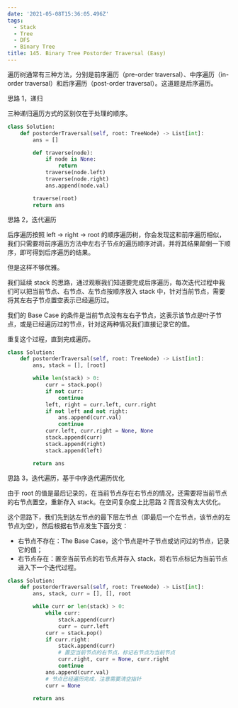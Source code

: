 ```yaml
---
date: '2021-05-08T15:36:05.496Z'
tags:
  - Stack
  - Tree
  - DFS
  - Binary Tree
title: 145. Binary Tree Postorder Traversal (Easy)
---
```


遍历树通常有三种方法，分别是前序遍历（pre-order traversal）、中序遍历（in-order traversal）和后序遍历（post-order traversal）。这道题是后序遍历。

思路 1，递归

三种递归遍历方式的区别仅在于处理的顺序。

```python
class Solution:
    def postorderTraversal(self, root: TreeNode) -> List[int]:
        ans = []

        def traverse(node):
            if node is None:
                return
            traverse(node.left)
            traverse(node.right)
            ans.append(node.val)

        traverse(root)
        return ans
```

思路 2，迭代遍历

后序遍历按照 left -> right -> root 的顺序遍历树，你会发现这和前序遍历相似，我们只需要将前序遍历方法中左右子节点的遍历顺序对调，并将其结果颠倒一下顺序，即可得到后序遍历的结果。

但是这样不够优雅。

我们延续 stack 的思路，通过观察我们知道要完成后序遍历，每次迭代过程中我们可以把当前节点、右节点、左节点按顺序放入 stack 中，针对当前节点，需要将其左右子节点置空表示已经遍历过。

我们的 Base Case 的条件是当前节点没有左右子节点，这表示该节点是叶子节点，或是已经遍历过的节点，针对这两种情况我们直接记录它的值。

重复这个过程，直到完成遍历。

```python
class Solution:
    def postorderTraversal(self, root: TreeNode) -> List[int]:
        ans, stack = [], [root]

        while len(stack) > 0:
            curr = stack.pop()
            if not curr:
                continue
            left, right = curr.left, curr.right
            if not left and not right:
                ans.append(curr.val)
                continue
            curr.left, curr.right = None, None
            stack.append(curr)
            stack.append(right)
            stack.append(left)

        return ans
```

思路 3，迭代遍历，基于中序迭代遍历优化

由于 root 的值是最后记录的，在当前节点存在右节点的情况，还需要将当前节点的右节点置空，重新存入 stack。在空间复杂度上比思路 2 而言没有太大优化。

这个思路下，我们先到达左节点的最下层左节点（即最后一个左节点，该节点的左节点为空），然后根据右节点发生下面分支：

- 右节点不存在：The Base Case，这个节点是叶子节点或访问过的节点，记录它的值；
- 右节点存在：置空当前节点的右节点并存入 stack，将右节点标记为当前节点进入下一个迭代过程。

```python
class Solution:
    def postorderTraversal(self, root: TreeNode) -> List[int]:
        ans, stack, curr = [], [], root

        while curr or len(stack) > 0:
            while curr:
                stack.append(curr)
                curr = curr.left
            curr = stack.pop()
            if curr.right:
                stack.append(curr)
                # 置空当前节点的右节点，标记右节点为当前节点
                curr.right, curr = None, curr.right
                continue
            ans.append(curr.val)
            # 节点已经遍历完成，注意需要清空指针
            curr = None

        return ans
```
